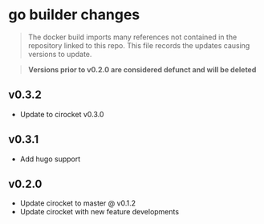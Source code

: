 # go builder changes

> The docker build imports many references not contained in the repository linked to this repo.
> This file records the updates causing versions to update.

> **Versions prior to v0.2.0 are considered defunct and will be deleted**

## v0.3.2
 * Update to cirocket v0.3.0

## v0.3.1
 * Add hugo support

## v0.2.0
 * Update cirocket to master @ v0.1.2
 * Update cirocket with new feature developments